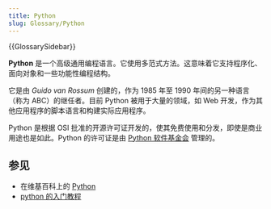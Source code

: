 ```yaml
---
title: Python
slug: Glossary/Python
---
```


{{GlossarySidebar}}

**Python** 是一个高级通用编程语言。它使用多范式方法。这意味着它支持程序化、面向对象和一些功能性编程结构。

它是由 _Guido van Rossum_ 创建的，作为 1985 年至 1990 年间的另一种语言（称为 ABC）的继任者。目前 Python 被用于大量的领域，如 Web 开发，作为其他应用程序的脚本语言和构建实际应用程序。

Python 是根据 OSI 批准的开源许可证开发的，使其免费使用和分发，即使是商业用途也是如此。Python 的许可证是由 [Python 软件基金会](https://www.python.org/psf) 管理的。

## 参见

- 在维基百科上的 [Python](https://zh.wikipedia.org/wiki/Python)
- [python 的入门教程](https://www.tutorialspoint.com/python/index.htm)
